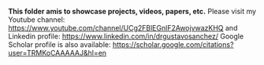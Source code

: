 **This folder amis to showcase projects, videos, papers, etc.**
Please visit my Youtube channel: https://www.youtube.com/channel/UCg2FBlEGnlF2AwojvwazKHQ
and Linkedin profile: https://www.linkedin.com/in/drgustavosanchez/
Google Scholar profile is also available: https://scholar.google.com/citations?user=TRMKoCAAAAAJ&hl=en
